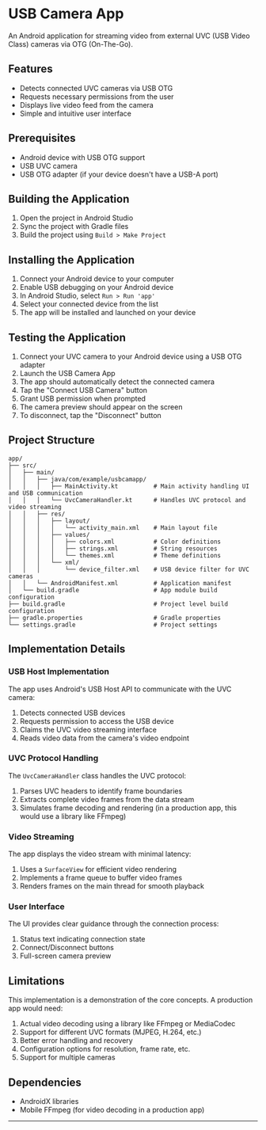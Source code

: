 # USB Camera App

An Android application for streaming video from external UVC (USB Video Class) cameras via OTG (On-The-Go).

## Features

- Detects connected UVC cameras via USB OTG
- Requests necessary permissions from the user
- Displays live video feed from the camera
- Simple and intuitive user interface

## Prerequisites

- Android device with USB OTG support
- USB UVC camera
- USB OTG adapter (if your device doesn't have a USB-A port)

## Building the Application

1. Open the project in Android Studio
2. Sync the project with Gradle files
3. Build the project using `Build > Make Project`

## Installing the Application

1. Connect your Android device to your computer
2. Enable USB debugging on your Android device
3. In Android Studio, select `Run > Run 'app'`
4. Select your connected device from the list
5. The app will be installed and launched on your device

## Testing the Application

1. Connect your UVC camera to your Android device using a USB OTG adapter
2. Launch the USB Camera App
3. The app should automatically detect the connected camera
4. Tap the "Connect USB Camera" button
5. Grant USB permission when prompted
6. The camera preview should appear on the screen
7. To disconnect, tap the "Disconnect" button

## Project Structure

```
app/
├── src/
│   ├── main/
│   │   ├── java/com/example/usbcamapp/
│   │   │   ├── MainActivity.kt          # Main activity handling UI and USB communication
│   │   │   └── UvcCameraHandler.kt      # Handles UVC protocol and video streaming
│   │   ├── res/
│   │   │   ├── layout/
│   │   │   │   └── activity_main.xml    # Main layout file
│   │   │   ├── values/
│   │   │   │   ├── colors.xml           # Color definitions
│   │   │   │   ├── strings.xml          # String resources
│   │   │   │   └── themes.xml           # Theme definitions
│   │   │   └── xml/
│   │   │       └── device_filter.xml    # USB device filter for UVC cameras
│   │   └── AndroidManifest.xml          # Application manifest
│   └── build.gradle                     # App module build configuration
├── build.gradle                         # Project level build configuration
├── gradle.properties                    # Gradle properties
└── settings.gradle                      # Project settings
```

## Implementation Details

### USB Host Implementation

The app uses Android's USB Host API to communicate with the UVC camera:

1. Detects connected USB devices
2. Requests permission to access the USB device
3. Claims the UVC video streaming interface
4. Reads video data from the camera's video endpoint

### UVC Protocol Handling

The `UvcCameraHandler` class handles the UVC protocol:

1. Parses UVC headers to identify frame boundaries
2. Extracts complete video frames from the data stream
3. Simulates frame decoding and rendering (in a production app, this would use a library like FFmpeg)

### Video Streaming

The app displays the video stream with minimal latency:

1. Uses a `SurfaceView` for efficient video rendering
2. Implements a frame queue to buffer video frames
3. Renders frames on the main thread for smooth playback

### User Interface

The UI provides clear guidance through the connection process:

1. Status text indicating connection state
2. Connect/Disconnect buttons
3. Full-screen camera preview

## Limitations

This implementation is a demonstration of the core concepts. A production app would need:

1. Actual video decoding using a library like FFmpeg or MediaCodec
2. Support for different UVC formats (MJPEG, H.264, etc.)
3. Better error handling and recovery
4. Configuration options for resolution, frame rate, etc.
5. Support for multiple cameras

## Dependencies

- AndroidX libraries
- Mobile FFmpeg (for video decoding in a production app)
  
---
